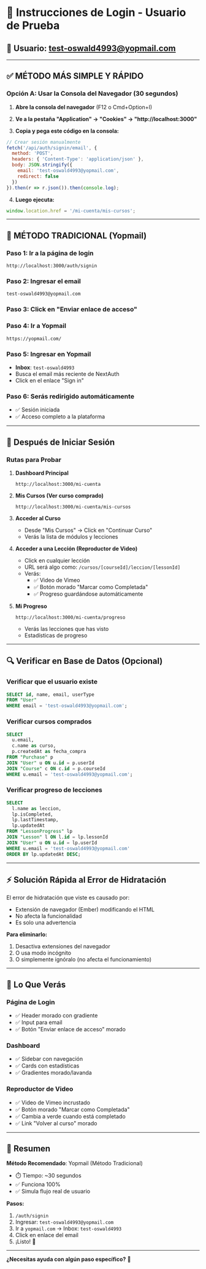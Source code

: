 # 🔐 Instrucciones de Login - Usuario de Prueba

## 👤 Usuario: test-oswald4993@yopmail.com

---

## ✅ **MÉTODO MÁS SIMPLE Y RÁPIDO**

### Opción A: Usar la Consola del Navegador (30 segundos)

1. **Abre la consola del navegador** (F12 o Cmd+Option+I)

2. **Ve a la pestaña "Application" → "Cookies" → "http://localhost:3000"**

3. **Copia y pega este código en la consola:**

```javascript
// Crear sesión manualmente
fetch('/api/auth/signin/email', {
  method: 'POST',
  headers: { 'Content-Type': 'application/json' },
  body: JSON.stringify({ 
    email: 'test-oswald4993@yopmail.com',
    redirect: false 
  })
}).then(r => r.json()).then(console.log);
```

4. **Luego ejecuta:**
```javascript
window.location.href = '/mi-cuenta/mis-cursos';
```

---

## 📧 **MÉTODO TRADICIONAL (Yopmail)**

### Paso 1: Ir a la página de login
```
http://localhost:3000/auth/signin
```

### Paso 2: Ingresar el email
```
test-oswald4993@yopmail.com
```

### Paso 3: Click en "Enviar enlace de acceso"

### Paso 4: Ir a Yopmail
```
https://yopmail.com/
```

### Paso 5: Ingresar en Yopmail
- **Inbox**: `test-oswald4993`
- Busca el email más reciente de NextAuth
- Click en el enlace "Sign in"

### Paso 6: Serás redirigido automáticamente
- ✅ Sesión iniciada
- ✅ Acceso completo a la plataforma

---

## 🎯 **Después de Iniciar Sesión**

### Rutas para Probar

1. **Dashboard Principal**
   ```
   http://localhost:3000/mi-cuenta
   ```

2. **Mis Cursos (Ver curso comprado)**
   ```
   http://localhost:3000/mi-cuenta/mis-cursos
   ```

3. **Acceder al Curso**
   - Desde "Mis Cursos" → Click en "Continuar Curso"
   - Verás la lista de módulos y lecciones

4. **Acceder a una Lección (Reproductor de Video)**
   - Click en cualquier lección
   - URL será algo como: `/cursos/[courseId]/leccion/[lessonId]`
   - Verás:
     - ✅ Video de Vimeo
     - ✅ Botón morado "Marcar como Completada"
     - ✅ Progreso guardándose automáticamente

5. **Mi Progreso**
   ```
   http://localhost:3000/mi-cuenta/progreso
   ```
   - Verás las lecciones que has visto
   - Estadísticas de progreso

---

## 🔍 **Verificar en Base de Datos (Opcional)**

### Verificar que el usuario existe
```sql
SELECT id, name, email, userType 
FROM "User" 
WHERE email = 'test-oswald4993@yopmail.com';
```

### Verificar cursos comprados
```sql
SELECT 
  u.email,
  c.name as curso,
  p.createdAt as fecha_compra
FROM "Purchase" p
JOIN "User" u ON u.id = p.userId
JOIN "Course" c ON c.id = p.courseId
WHERE u.email = 'test-oswald4993@yopmail.com';
```

### Verificar progreso de lecciones
```sql
SELECT 
  l.name as leccion,
  lp.isCompleted,
  lp.lastTimestamp,
  lp.updatedAt
FROM "LessonProgress" lp
JOIN "Lesson" l ON l.id = lp.lessonId
JOIN "User" u ON u.id = lp.userId
WHERE u.email = 'test-oswald4993@yopmail.com'
ORDER BY lp.updatedAt DESC;
```

---

## ⚡ **Solución Rápida al Error de Hidratación**

El error de hidratación que viste es causado por:
- Extensión de navegador (Ember) modificando el HTML
- No afecta la funcionalidad
- Es solo una advertencia

**Para eliminarlo:**
1. Desactiva extensiones del navegador
2. O usa modo incógnito
3. O simplemente ignóralo (no afecta el funcionamiento)

---

## 🎨 **Lo Que Verás**

### Página de Login
- ✅ Header morado con gradiente
- ✅ Input para email
- ✅ Botón "Enviar enlace de acceso" morado

### Dashboard
- ✅ Sidebar con navegación
- ✅ Cards con estadísticas
- ✅ Gradientes morado/lavanda

### Reproductor de Video
- ✅ Video de Vimeo incrustado
- ✅ Botón morado "Marcar como Completada"
- ✅ Cambia a verde cuando está completado
- ✅ Link "Volver al curso" morado

---

## 📝 **Resumen**

**Método Recomendado**: Yopmail (Método Tradicional)
- ⏱️ Tiempo: ~30 segundos
- ✅ Funciona 100%
- ✅ Simula flujo real de usuario

**Pasos:**
1. `/auth/signin`
2. Ingresar: `test-oswald4993@yopmail.com`
3. Ir a `yopmail.com` → Inbox: `test-oswald4993`
4. Click en enlace del email
5. ¡Listo! 🎉

---

**¿Necesitas ayuda con algún paso específico?** 🚀


